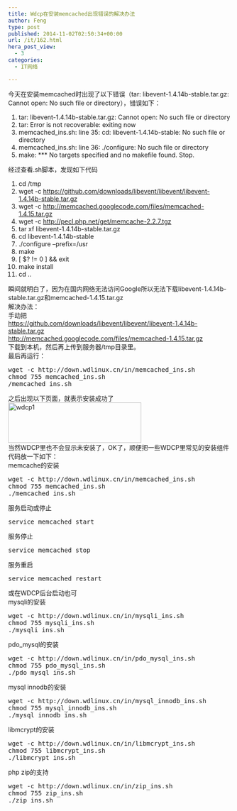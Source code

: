 ```yaml
---
title: Wdcp在安装memcached出现错误的解决办法
author: Feng
type: post
published: 2014-11-02T02:50:34+00:00
url: /it/162.html
hera_post_view:
  - 3
categories:
  - IT网络

---
```

今天在安装memcached时出现了以下错误（tar: libevent-1.4.14b-stable.tar.gz: Cannot open: No such file or directory），错误如下：

  1. tar: libevent-1.4.14b-stable.tar.gz: Cannot open: No such file or directory
  2. tar: Error is not recoverable: exiting now
  3. memcached_ins.sh: line 35: cd: libevent-1.4.14b-stable: No such file or directory
  4. memcached_ins.sh: line 36: ./configure: No such file or directory
  5. make: \*** No targets specified and no makefile found. Stop.

经过查看.sh脚本，发现如下代码

  1. cd /tmp
  2. wget -c https://github.com/downloads/libevent/libevent/libevent-1.4.14b-stable.tar.gz
  3. wget -c http://memcached.googlecode.com/files/memcached-1.4.15.tar.gz
  4. wget -c http://pecl.php.net/get/memcache-2.2.7.tgz
  5. tar xf libevent-1.4.14b-stable.tar.gz
  6. cd libevent-1.4.14b-stable
  7. ./configure –prefix=/usr
  8. make
  9. [ $? != 0 ] && exit
 10. make install
 11. cd ..

瞬间就明白了，因为在国内网络无法访问Google所以无法下载libevent-1.4.14b-stable.tar.gz和memcached-1.4.15.tar.gz  
解决办法：  
手动把  
<a title="" href="https://github.com/downloads/libevent/libevent/libevent-1.4.14b-stable.tar.gz" target="_blank" data-original-title="" rel="noopener"><a href="https://github.com/downloads/libevent/libevent/libevent-1.4.14b-stable.tar.gz">https://github.com/downloads/libevent/libevent/libevent-1.4.14b-stable.tar.gz</a></a>  
<a title="" href="http://memcached.googlecode.com/files/memcached-1.4.15.tar.gz" target="_blank" data-original-title="" rel="noopener"><a href="http://memcached.googlecode.com/files/memcached-1.4.15.tar.gz">http://memcached.googlecode.com/files/memcached-1.4.15.tar.gz</a></a>  
下载到本机，然后再上传到服务器/tmp目录里。  
最后再运行：

<pre class="prettyprint linenums">wget -c http://down.wdlinux.cn/in/memcached_ins.sh
chmod 755 memcached_ins.sh
/memcached_ins.sh
</pre>

之后出现以下页面，就表示安装成功了  
[<img loading="lazy" decoding="async" class="alignnone size-full wp-image-1187" src="http://uu126.cn/wp-content/uploads/2014/11/wdcp1.jpg" alt="wdcp1" width="300" height="91" />][1]  
当然WDCP里也不会显示未安装了，OK了，顺便把一些WDCP里常见的安装组件代码放一下如下：  
memcache的安装

<pre class="prettyprint linenums">wget -c http://down.wdlinux.cn/in/memcached_ins.sh
chmod 755 memcached_ins.sh
./memcached_ins.sh
</pre>

服务启动或停止

<pre class="prettyprint linenums">service memcached start
</pre>

服务停止

<pre class="prettyprint linenums">service memcached stop
</pre>

服务重启

<pre class="prettyprint linenums">service memcached restart
</pre>

或在WDCP后台启动也可  
mysqli的安装

<pre class="prettyprint linenums">wget -c http://down.wdlinux.cn/in/mysqli_ins.sh
chmod 755 mysqli_ins.sh
./mysqli_ins.sh
</pre>

pdo_mysql的安装

<pre class="prettyprint linenums">wget -c http://down.wdlinux.cn/in/pdo_mysql_ins.sh
chmod 755 pdo_mysql_ins.sh
./pdo_mysql_ins.sh
</pre>

mysql innodb的安装

<pre class="prettyprint linenums">wget -c http://down.wdlinux.cn/in/mysql_innodb_ins.sh
chmod 755 mysql_innodb_ins.sh
./mysql_innodb_ins.sh
</pre>

libmcrypt的安装

<pre class="prettyprint linenums">wget -c http://down.wdlinux.cn/in/libmcrypt_ins.sh
chmod 755 libmcrypt_ins.sh
./libmcrypt_ins.sh
</pre>

php zip的支持

<pre class="prettyprint linenums">wget -c http://down.wdlinux.cn/in/zip_ins.sh
chmod 755 zip_ins.sh
./zip_ins.sh
</pre>

 [1]: http://uu126.cn/wp-content/uploads/2014/11/wdcp1.jpg